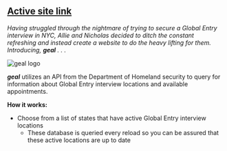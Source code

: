 ## [Active site link](http://www.nicholasnip.com/phase-1-project-soldau-nip/)

_Having struggled through the nightmare of trying to secure a Global Entry interview in NYC, Allie and Nicholas decided to ditch the constant refreshing and instead create a website to do the heavy lifting for them. Introducing, **geal** . . ._

![geal logo](http://www.nicholasnip.com/phase-1-project-soldau-nip/assets/geal-logo-new.png)

**_geal_** utilizes an API from the Department of Homeland security to query for information about Global Entry interview locations and available appointments. 

**How it works:**
+ Choose from a list of states that have active Global Entry interview locations
  + These database is queried every reload so you can be assured that these active locations are up to date





